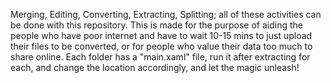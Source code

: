 Merging, Editing, Converting, Extracting, Splitting; all of these activities can be done with this repository.
This is made for the purpose of aiding the people who have poor internet and have to wait 10-15 mins to just upload their files to be converted, or for people who value their data too much to share online.
Each folder has a "main.xaml" file, run it after extracting for each, and change the location accordingly, and let the magic unleash!
